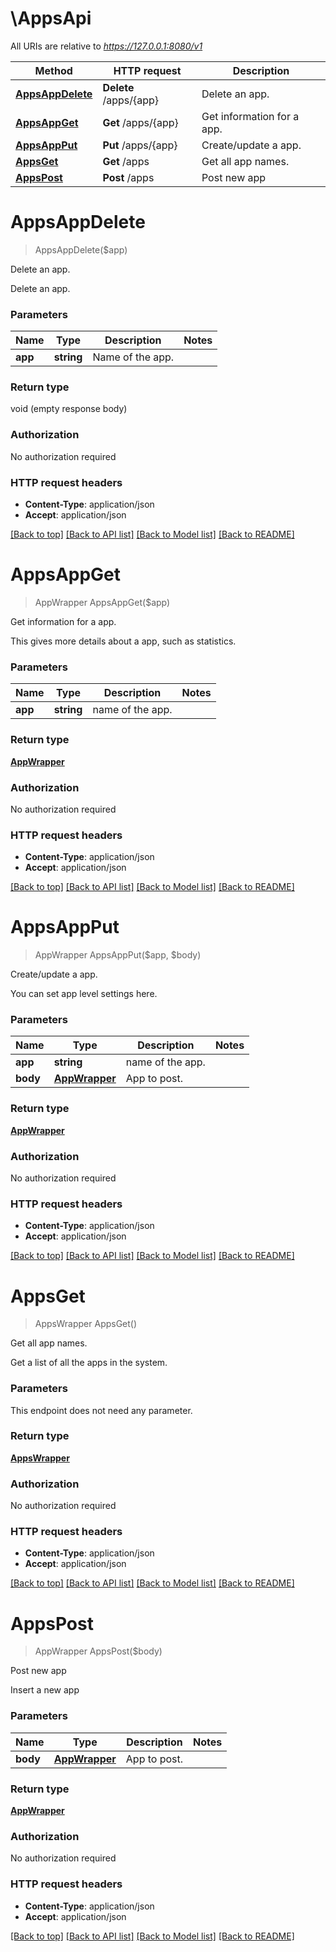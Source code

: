 # \AppsApi

All URIs are relative to *https://127.0.0.1:8080/v1*

Method | HTTP request | Description
------------- | ------------- | -------------
[**AppsAppDelete**](AppsApi.md#AppsAppDelete) | **Delete** /apps/{app} | Delete an app.
[**AppsAppGet**](AppsApi.md#AppsAppGet) | **Get** /apps/{app} | Get information for a app.
[**AppsAppPut**](AppsApi.md#AppsAppPut) | **Put** /apps/{app} | Create/update a app.
[**AppsGet**](AppsApi.md#AppsGet) | **Get** /apps | Get all app names.
[**AppsPost**](AppsApi.md#AppsPost) | **Post** /apps | Post new app


# **AppsAppDelete**
> AppsAppDelete($app)

Delete an app.

Delete an app.


### Parameters

Name | Type | Description  | Notes
------------- | ------------- | ------------- | -------------
 **app** | **string**| Name of the app. | 

### Return type

void (empty response body)

### Authorization

No authorization required

### HTTP request headers

 - **Content-Type**: application/json
 - **Accept**: application/json

[[Back to top]](#) [[Back to API list]](../README.md#documentation-for-api-endpoints) [[Back to Model list]](../README.md#documentation-for-models) [[Back to README]](../README.md)

# **AppsAppGet**
> AppWrapper AppsAppGet($app)

Get information for a app.

This gives more details about a app, such as statistics.


### Parameters

Name | Type | Description  | Notes
------------- | ------------- | ------------- | -------------
 **app** | **string**| name of the app. | 

### Return type

[**AppWrapper**](AppWrapper.md)

### Authorization

No authorization required

### HTTP request headers

 - **Content-Type**: application/json
 - **Accept**: application/json

[[Back to top]](#) [[Back to API list]](../README.md#documentation-for-api-endpoints) [[Back to Model list]](../README.md#documentation-for-models) [[Back to README]](../README.md)

# **AppsAppPut**
> AppWrapper AppsAppPut($app, $body)

Create/update a app.

You can set app level settings here. 


### Parameters

Name | Type | Description  | Notes
------------- | ------------- | ------------- | -------------
 **app** | **string**| name of the app. | 
 **body** | [**AppWrapper**](AppWrapper.md)| App to post. | 

### Return type

[**AppWrapper**](AppWrapper.md)

### Authorization

No authorization required

### HTTP request headers

 - **Content-Type**: application/json
 - **Accept**: application/json

[[Back to top]](#) [[Back to API list]](../README.md#documentation-for-api-endpoints) [[Back to Model list]](../README.md#documentation-for-models) [[Back to README]](../README.md)

# **AppsGet**
> AppsWrapper AppsGet()

Get all app names.

Get a list of all the apps in the system.


### Parameters
This endpoint does not need any parameter.

### Return type

[**AppsWrapper**](AppsWrapper.md)

### Authorization

No authorization required

### HTTP request headers

 - **Content-Type**: application/json
 - **Accept**: application/json

[[Back to top]](#) [[Back to API list]](../README.md#documentation-for-api-endpoints) [[Back to Model list]](../README.md#documentation-for-models) [[Back to README]](../README.md)

# **AppsPost**
> AppWrapper AppsPost($body)

Post new app

Insert a new app


### Parameters

Name | Type | Description  | Notes
------------- | ------------- | ------------- | -------------
 **body** | [**AppWrapper**](AppWrapper.md)| App to post. | 

### Return type

[**AppWrapper**](AppWrapper.md)

### Authorization

No authorization required

### HTTP request headers

 - **Content-Type**: application/json
 - **Accept**: application/json

[[Back to top]](#) [[Back to API list]](../README.md#documentation-for-api-endpoints) [[Back to Model list]](../README.md#documentation-for-models) [[Back to README]](../README.md)

